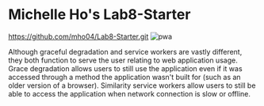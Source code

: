 # Michelle Ho's Lab8-Starter 

https://github.com/mho04/Lab8-Starter.git
![pwa](https://github.com/mho04/Lab8-Starter/assets/130100567/7d66e80e-3a96-4224-acbe-b7577936e692)

Although graceful degradation and service workers are vastly different, they both function to serve the user relating to web application usage. Grace degradation allows users to still use the application even if it was accessed through a method the application wasn't built for (such as an older version of a browser). Similarity service workers allow users to still be able to access the application when network connection is slow or offline.
